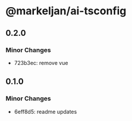 # @markeljan/ai-tsconfig

## 0.2.0

### Minor Changes

- 723b3ec: remove vue

## 0.1.0

### Minor Changes

- 6eff8d5: readme updates
